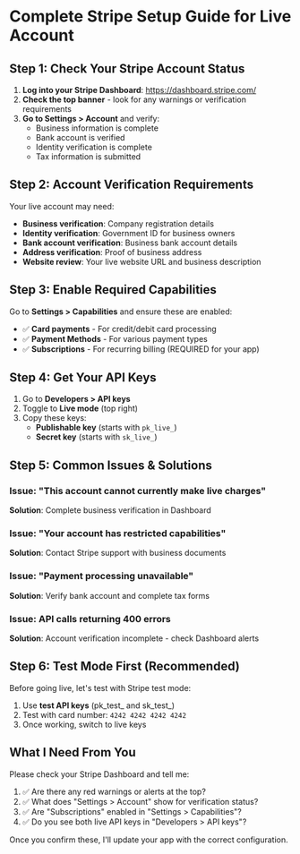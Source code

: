 # Complete Stripe Setup Guide for Live Account

## Step 1: Check Your Stripe Account Status

1. **Log into your Stripe Dashboard**: https://dashboard.stripe.com/
2. **Check the top banner** - look for any warnings or verification requirements
3. **Go to Settings > Account** and verify:
   - Business information is complete
   - Bank account is verified
   - Identity verification is complete
   - Tax information is submitted

## Step 2: Account Verification Requirements

Your live account may need:
- **Business verification**: Company registration details
- **Identity verification**: Government ID for business owners
- **Bank account verification**: Business bank account details
- **Address verification**: Proof of business address
- **Website review**: Your live website URL and business description

## Step 3: Enable Required Capabilities

Go to **Settings > Capabilities** and ensure these are enabled:
- ✅ **Card payments** - For credit/debit card processing
- ✅ **Payment Methods** - For various payment types
- ✅ **Subscriptions** - For recurring billing (REQUIRED for your app)

## Step 4: Get Your API Keys

1. Go to **Developers > API keys**
2. Toggle to **Live mode** (top right)
3. Copy these keys:
   - **Publishable key** (starts with `pk_live_`)
   - **Secret key** (starts with `sk_live_`)

## Step 5: Common Issues & Solutions

### Issue: "This account cannot currently make live charges"
**Solution**: Complete business verification in Dashboard

### Issue: "Your account has restricted capabilities"
**Solution**: Contact Stripe support with business documents

### Issue: "Payment processing unavailable"
**Solution**: Verify bank account and complete tax forms

### Issue: API calls returning 400 errors
**Solution**: Account verification incomplete - check Dashboard alerts

## Step 6: Test Mode First (Recommended)

Before going live, let's test with Stripe test mode:
1. Use **test API keys** (pk_test_ and sk_test_)
2. Test with card number: `4242 4242 4242 4242`
3. Once working, switch to live keys

## What I Need From You

Please check your Stripe Dashboard and tell me:
1. ✅ Are there any red warnings or alerts at the top?
2. ✅ What does "Settings > Account" show for verification status?
3. ✅ Are "Subscriptions" enabled in "Settings > Capabilities"?
4. ✅ Do you see both live API keys in "Developers > API keys"?

Once you confirm these, I'll update your app with the correct configuration.